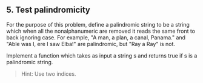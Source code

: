 ## 5. Test palindromicity

For the purpose of this problem, define a palindromic string to be a string which when all the nonalphanumeric are removed it reads the same front to back ignoring case. For example, "A man, a plan, a canal, Panama." and "Able was I, ere I saw Elba!" are palindromic, but "Ray a Ray" is not.

Implement a function which takes as input a string s and returns true if s is a palindromic string.

>Hint: Use two indices.